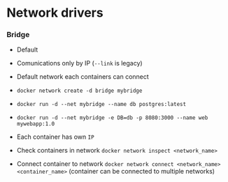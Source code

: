 # Network drivers

### Bridge
* Default
* Comunications only by IP (`--link` is legacy)
* Default network each containers can connect

* `docker network create -d bridge mybridge`
* `docker run -d --net mybridge --name db postgres:latest`
* `docker run -d --net mybridge -e DB=db -p 8080:3000 --name web mywebapp:1.0`

* Each container has own `IP`

* Check containers in network `docker network inspect <network_name>`

* Connect container to network `docker network connect <network_name> <container_name>` (container can be connected to multiple networks)